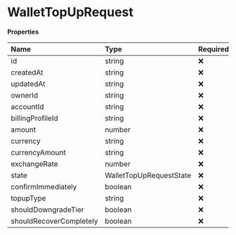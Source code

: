 # WalletTopUpRequest

**Properties**

| Name                    | Type                    | Required | Description |
| :---------------------- | :---------------------- | :------- | :---------- |
| id                      | string                  | ❌       |             |
| createdAt               | string                  | ❌       |             |
| updatedAt               | string                  | ❌       |             |
| ownerId                 | string                  | ❌       |             |
| accountId               | string                  | ❌       |             |
| billingProfileId        | string                  | ❌       |             |
| amount                  | number                  | ❌       |             |
| currency                | string                  | ❌       |             |
| currencyAmount          | string                  | ❌       |             |
| exchangeRate            | number                  | ❌       |             |
| state                   | WalletTopUpRequestState | ❌       |             |
| confirmImmediately      | boolean                 | ❌       |             |
| topupType               | string                  | ❌       |             |
| shouldDowngradeTier     | boolean                 | ❌       |             |
| shouldRecoverCompletely | boolean                 | ❌       |             |

<!-- This file was generated by liblab | https://liblab.com/ -->
